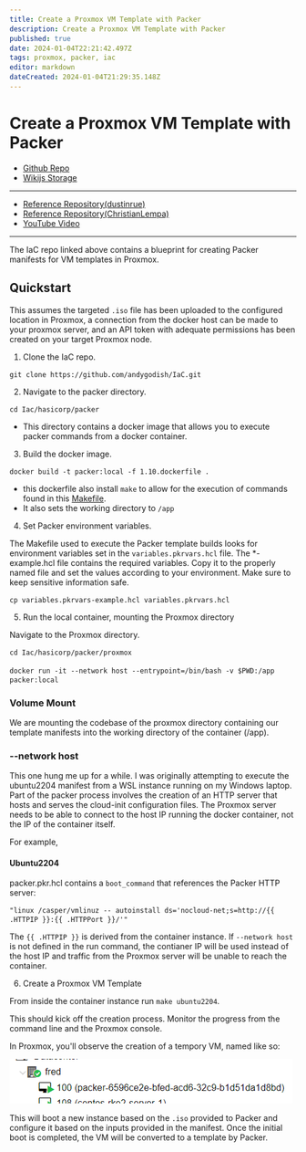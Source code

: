 ```yaml
---
title: Create a Proxmox VM Template with Packer
description: Create a Proxmox VM Template with Packer
published: true
date: 2024-01-04T22:21:42.497Z
tags: proxmox, packer, iac
editor: markdown
dateCreated: 2024-01-04T21:29:35.148Z
---
```


# Create a Proxmox VM Template with Packer

- [Github Repo](https://github.com/andygodish/IaC/tree/main/hashicorp/packer/proxmox)
- [Wikijs Storage](https://github.com/andygodish/wikijs-storage/blob/main/proxmox/packer-vm-template.md)
---
- [Reference Repository(dustinrue)](https://github.com/dustinrue/proxmox-packer)
- [Reference Repository(ChristianLempa)](https://github.com/ChristianLempa/boilerplates/tree/main/packer/proxmox/ubuntu-server-focal)
- [YouTube Video](https://www.youtube.com/watch?v=1nf3WOEFq1Y)
---

The IaC repo linked above contains a blueprint for creating Packer manifests for VM templates in Proxmox. 

## Quickstart

This assumes the targeted `.iso` file has been uploaded to the configured location in Proxmox, a connection from the docker host can be made to your proxmox server, and an API token with adequate permissions has been created on your target Proxmox node. 

1. Clone the IaC repo.
```
git clone https://github.com/andygodish/IaC.git
```
2. Navigate to the packer directory.
```
cd Iac/hasicorp/packer
```
- This directory contains a docker image that allows you to execute packer commands from a docker container. 

3. Build the docker image.
```
docker build -t packer:local -f 1.10.dockerfile .
```
- this dockerfile also install `make` to allow for the execution of commands found in this [Makefile](https://github.com/andygodish/IaC/blob/main/hashicorp/packer/proxmox/Makefile).
- It also sets the working directory to `/app`

4. Set Packer environment variables. 

The Makefile used to execute the Packer template builds looks for environment variables set in the  `variables.pkrvars.hcl` file. The \*-example.hcl file contains the required variables. Copy it to the properly named file and set the values according to your environment. Make sure to keep sensitive information safe. 

```
cp variables.pkrvars-example.hcl variables.pkrvars.hcl
```

5. Run the local container, mounting the Proxmox directory

Navigate to the Proxmox directory. 

```
cd Iac/hasicorp/packer/proxmox

docker run -it --network host --entrypoint=/bin/bash -v $PWD:/app packer:local
```

### Volume Mount

We are mounting the codebase of the proxmox directory containing our template manifests into the working directory of the container (/app).

### --network host

This one hung me up for a while. I was originally attempting to execute the ubuntu2204 manifest from a WSL instance running on my Windows laptop. Part of the packer process involves the creation of an HTTP server that hosts and serves the cloud-init configuration files. The Proxmox server needs to be able to connect to the host IP running the docker container, not the IP of the container itself. 

For example,

#### Ubuntu2204

packer.pkr.hcl contains a `boot_command` that references the Packer HTTP server:
```
"linux /casper/vmlinuz -- autoinstall ds='nocloud-net;s=http://{{ .HTTPIP }}:{{ .HTTPPort }}/'"
```
The `{{ .HTTPIP }}` is derived from the container instance. If `--network host` is not defined in the run command, the contianer IP will be used instead of the host IP and traffic from the Proxmox server will be unable to reach the container. 

6. Create a Proxmox VM Template

From inside the container instance run `make ubuntu2204`.

This should kick off the creation process. Monitor the progress from the command line and the Proxmox console. 

In Proxmox, you'll observe the creation of a tempory VM, named like so: 

![packer-proxmox-initial-vm.png](/images/packer-proxmox-initial-vm.png)

This will boot a new instance based on the `.iso` provided to Packer and configure it based on the inputs provided in the manifest. Once the initial boot is completed, the VM will be converted to a template by Packer. 

